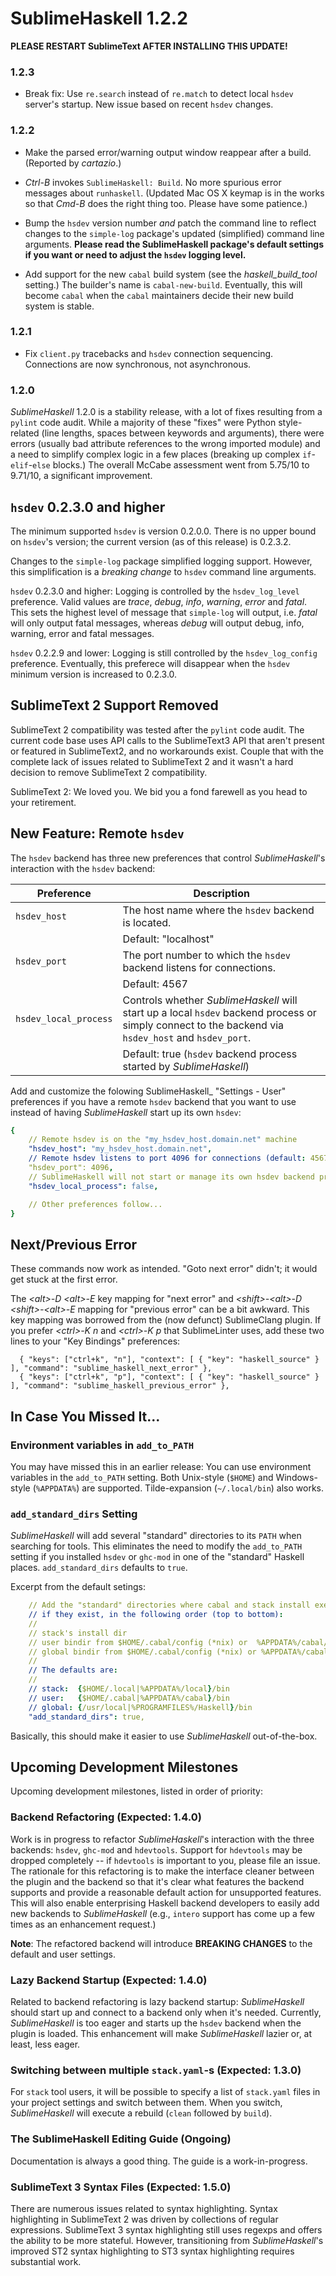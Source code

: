 SublimeHaskell 1.2.2
====================

__PLEASE RESTART SublimeText AFTER INSTALLING THIS UPDATE!__

### 1.2.3

- Break fix: Use `re.search` instead of `re.match` to detect local `hsdev` server's startup. New issue based on recent `hsdev` changes.

### 1.2.2

- Make the parsed error/warning output window reappear after a build. (Reported by _cartazio_.)

- _Ctrl-B_ invokes `SublimeHaskell: Build`. No more spurious error messages about `runhaskell`. (Updated Mac OS X keymap is in the works so that _Cmd-B_ does the right thing too. Please have some patience.)

- Bump the `hsdev` version number _and_ patch the command line to reflect changes to the `simple-log` package's updated (simplified) command line arguments. __Please read the SublimeHaskell package's default settings if you want or need to adjust the `hsdev` logging level.__

- Add support for the new `cabal` build system (see the _haskell_build_tool_ setting.) The builder's name is `cabal-new-build`. Eventually, this will become `cabal` when the `cabal` maintainers decide their new build system is stable.


### 1.2.1

- Fix `client.py` tracebacks and `hsdev` connection sequencing. Connections are now synchronous, not asynchronous.

### 1.2.0

_SublimeHaskell_ 1.2.0 is a stability release, with a lot of fixes resulting from a `pylint` code audit. While a majority of these "fixes" were Python style-related (line lengths, spaces between keywords and arguments), there were errors (usually bad attribute references to the wrong imported module) and a need to simplify complex logic in a few places (breaking up complex `if`-`elif`-`else` blocks.) The overall McCabe assessment went from 5.75/10 to 9.71/10, a significant improvement.

## `hsdev` 0.2.3.0 and higher

The minimum supported `hsdev` is version 0.2.0.0. There is no upper bound on `hsdev`'s version; the current version (as of this release) is 0.2.3.2.

Changes to the `simple-log` package simplified logging support. However, this simplification is a _breaking change_ to `hsdev` command line arguments.

`hsdev` 0.2.3.0 and higher: Logging is controlled by the `hsdev_log_level` preference. Valid values are _trace_, _debug_, _info_, _warning_, _error_ and _fatal_. This sets the highest level of message that `simple-log` will output, i.e. _fatal_ will only output fatal messages, whereas _debug_ will output debug, info, warning, error and fatal messages.

`hsdev` 0.2.2.9 and lower: Logging is still controlled by the `hsdev_log_config` preference. Eventually, this preferece will disappear when the `hsdev` minimum version is increased to 0.2.3.0.

## SublimeText 2 Support Removed

SublimeText 2 compatibility was tested after the `pylint` code audit. The current code base uses API calls to the SublimeText3 API that aren't present or featured in SublimeText2, and no workarounds exist. Couple that with the complete lack of issues related to SublimeText 2 and it wasn't a hard decision to remove SublimeText 2 compatibility.

SublimeText 2: We loved you. We bid you a fond farewell as you head to your retirement.

## New Feature: Remote `hsdev`

The `hsdev` backend has three new preferences that control _SublimeHaskell_'s interaction with the `hsdev` backend:

| Preference            | Description                                                           |
| --------------------- |-----------------------------------------------------------------------|
| `hsdev_host`          | The host name where the `hsdev` backend is located.                   |
|                       | Default: "localhost"                                                  |
| `hsdev_port`          | The port number to which the `hsdev` backend listens for connections. |
|                       | Default: 4567                                                         |
| `hsdev_local_process` | Controls whether _SublimeHaskell_ will start up a local `hsdev` backend process or simply connect to the backend via `hsdev_host` and `hsdev_port`. |
|                       | Default: true (`hsdev` backend process started by _SublimeHaskell_)   |

Add and customize the folowing SublimeHaskell_ "Settings - User" preferences if you have a remote `hsdev` backend that you want to use instead of having _SublimeHaskell_ start up its own `hsdev`:

```yaml
{
    // Remote hsdev is on the "my_hsdev_host.domain.net" machine
    "hsdev_host": "my_hsdev_host.domain.net",
    // Remote hsdev listens to port 4096 for connections (default: 4567)
    "hsdev_port": 4096,
    // SublimeHaskell will not start or manage its own hsdev backend process
    "hsdev_local_process": false,

    // Other preferences follow...
}
```

## Next/Previous Error

These commands now work as intended. "Goto next error" didn't; it would get stuck at the first error.

The _&lt;alt&gt;-D &lt;alt&gt;-E_ key mapping for "next error" and _&lt;shift&gt;-&lt;alt&gt;-D &lt;shift&gt;-&lt;alt&gt;-E_ mapping for "previous error" can be a bit awkward. This key mapping was borrowed from the (now defunct) SublimeClang plugin. If you prefer _&lt;ctrl&gt;-K n_ and _&lt;ctrl&gt;-K p_ that SublimeLinter uses, add these two lines to your "Key Bindings" preferences:

```
  { "keys": ["ctrl+k", "n"], "context": [ { "key": "haskell_source" } ], "command": "sublime_haskell_next_error" },
  { "keys": ["ctrl+k", "p"], "context": [ { "key": "haskell_source" } ], "command": "sublime_haskell_previous_error" },

```

## In Case You Missed It...

### Environment variables in `add_to_PATH`

You may have missed this in an earlier release: You can use environment variables in the `add_to_PATH` setting. Both Unix-style (`$HOME`) and Windows-style (`%APPDATA%`) are supported. Tilde-expansion (`~/.local/bin`) also works.

### `add_standard_dirs` Setting

_SublimeHaskell_ will add several "standard" directories to its `PATH` when searching for tools. This eliminates the need to modify the `add_to_PATH` setting if you installed `hsdev` or `ghc-mod` in one of the "standard" Haskell places. `add_standard_dirs` defaults to `true`.

Excerpt from the default setings:

```yaml
    // Add the "standard" directories where cabal and stack install executables,
    // if they exist, in the following order (top to bottom):
    //
    // stack's install dir
    // user bindir from $HOME/.cabal/config (*nix) or  %APPDATA%/cabal/config (WinXX)
    // global bindir from $HOME/.cabal/config (*nix) or %APPDATA%/cabal/config (WinXX)
    //
    // The defaults are:
    //
    // stack:  {$HOME/.local|%APPDATA%/local}/bin
    // user:   {$HOME/.cabal|%APPDATA%/cabal}/bin
    // global: {/usr/local|%PROGRAMFILES%/Haskell}/bin
    "add_standard_dirs": true,
```

Basically, this should make it easier to use _SublimeHaskell_ out-of-the-box.

## Upcoming Development Milestones

Upcoming development milestones, listed in order of priority:

### Backend Refactoring (Expected: 1.4.0)

Work is in progress to refactor _SublimeHaskell_'s interaction with the three backends: `hsdev`, `ghc-mod` and `hdevtools`.  Support for `hdevtools` may be dropped completely -- if `hdevtools` is important to you, please file an issue. The rationale for this refactoring is to make the interface cleaner between the plugin and the backend so that it's clear what features the backend supports and provide a reasonable default action for unsupported features. This will also enable enterprising Haskell backend developers to easily add new backends to _SublimeHaskell_ (e.g., `intero` support has come up a few times as an enhancement request.)

__Note__: The refactored backend will introduce __BREAKING CHANGES__ to the default and user settings.

### Lazy Backend Startup (Expected: 1.4.0)

Related to backend refactoring is lazy backend startup: _SublimeHaskell_ should start up and connect to a backend only when it's needed. Currently, _SublimeHaskell_ is too eager and starts up the `hsdev` backend when the plugin is loaded. This enhancement will make _SublimeHaskell_ lazier or, at least, less eager.

### Switching between multiple `stack.yaml`-s (Expected: 1.3.0)

For `stack` tool users, it will be possible to specify a list of `stack.yaml` files in your project settings and switch between them. When you switch, _SublimeHaskell_ will execute a rebuild (`clean` followed by `build`).

### The SublimeHaskell Editing Guide (Ongoing)

Documentation is always a good thing. The guide is a work-in-progress.

### SublimeText 3 Syntax Files (Expected: 1.5.0)

There are numerous issues related to syntax highlighting. Syntax highlighting in SublimeText 2 was driven by collections of regular expressions. SublimeText 3 syntax highlighting still uses regexps and offers the ability to be more stateful. However, transitioning from _SublimeHaskell_'s improved ST2 syntax highlighting to ST3 syntax highlighting requires substantial work.
